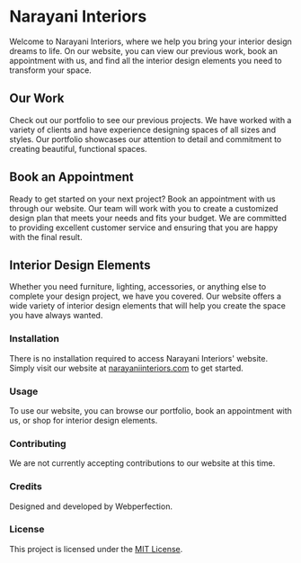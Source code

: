 # Narayani Interiors

Welcome to Narayani Interiors, where we help you bring your interior design dreams to life. On our website, you can view our previous work, book an appointment with us, and find all the interior design elements you need to transform your space.

## Our Work

Check out our portfolio to see our previous projects. We have worked with a variety of clients and have experience designing spaces of all sizes and styles. Our portfolio showcases our attention to detail and commitment to creating beautiful, functional spaces.

## Book an Appointment

Ready to get started on your next project? Book an appointment with us through our website. Our team will work with you to create a customized design plan that meets your needs and fits your budget. We are committed to providing excellent customer service and ensuring that you are happy with the final result.

## Interior Design Elements

Whether you need furniture, lighting, accessories, or anything else to complete your design project, we have you covered. Our website offers a wide variety of interior design elements that will help you create the space you have always wanted.

### Installation

There is no installation required to access Narayani Interiors' website. Simply visit our website at [narayaniinteriors.com](https://www.narayaniinteriors.com) to get started.

### Usage

To use our website, you can browse our portfolio, book an appointment with us, or shop for interior design elements.

### Contributing

We are not currently accepting contributions to our website at this time.

### Credits

Designed and developed by Webperfection.

### License

This project is licensed under the [MIT License](https://opensource.org/licenses/MIT).
